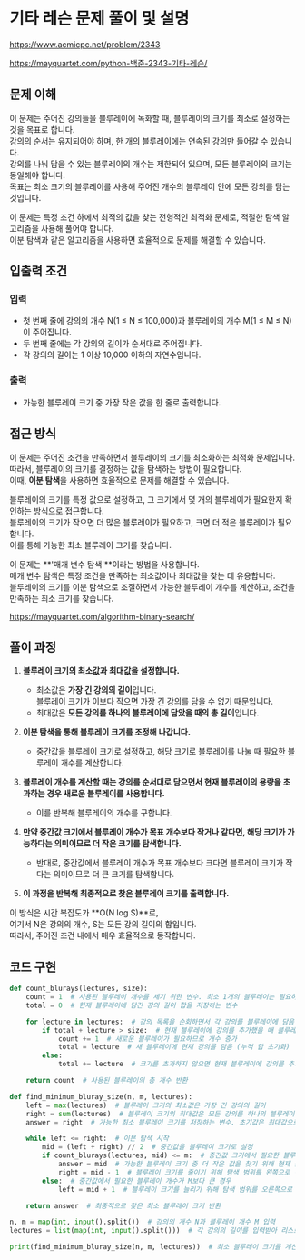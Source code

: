 # 기타 레슨 문제 풀이 및 설명

<https://www.acmicpc.net/problem/2343>

<https://mayquartet.com/python-백준-2343-기타-레슨/>

## 문제 이해

이 문제는 주어진 강의들을 블루레이에 녹화할 때, 블루레이의 크기를 최소로 설정하는 것을 목표로 합니다.  
강의의 순서는 유지되어야 하며, 한 개의 블루레이에는 연속된 강의만 들어갈 수 있습니다.  
강의를 나눠 담을 수 있는 블루레이의 개수는 제한되어 있으며, 모든 블루레이의 크기는 동일해야 합니다.  
목표는 최소 크기의 블루레이를 사용해 주어진 개수의 블루레이 안에 모든 강의를 담는 것입니다.

이 문제는 특정 조건 하에서 최적의 값을 찾는 전형적인 최적화 문제로, 적절한 탐색 알고리즘을 사용해 풀어야 합니다.  
이분 탐색과 같은 알고리즘을 사용하면 효율적으로 문제를 해결할 수 있습니다.

## 입출력 조건

### 입력

- 첫 번째 줄에 강의의 개수 N(1 ≤ N ≤ 100,000)과 블루레이의 개수 M(1 ≤ M ≤ N)이 주어집니다.
- 두 번째 줄에는 각 강의의 길이가 순서대로 주어집니다.
- 각 강의의 길이는 1 이상 10,000 이하의 자연수입니다.

### 출력

- 가능한 블루레이 크기 중 가장 작은 값을 한 줄로 출력합니다.

## 접근 방식

이 문제는 주어진 조건을 만족하면서 블루레이의 크기를 최소화하는 최적화 문제입니다.  
따라서, 블루레이의 크기를 결정하는 값을 탐색하는 방법이 필요합니다.  
이때, **이분 탐색**을 사용하면 효율적으로 문제를 해결할 수 있습니다.

블루레이의 크기를 특정 값으로 설정하고, 그 크기에서 몇 개의 블루레이가 필요한지 확인하는 방식으로 접근합니다.  
블루레이의 크기가 작으면 더 많은 블루레이가 필요하고, 크면 더 적은 블루레이가 필요합니다.  
이를 통해 가능한 최소 블루레이 크기를 찾습니다.

이 문제는 **'매개 변수 탐색'**이라는 방법을 사용합니다.  
매개 변수 탐색은 특정 조건을 만족하는 최소값이나 최대값을 찾는 데 유용합니다.  
블루레이의 크기를 이분 탐색으로 조절하면서 가능한 블루레이 개수를 계산하고, 조건을 만족하는 최소 크기를 찾습니다.

<https://mayquartet.com/algorithm-binary-search/>

## 풀이 과정

1. **블루레이 크기의 최소값과 최대값을 설정합니다.**

   - 최소값은 **가장 긴 강의의 길이**입니다.  
     블루레이 크기가 이보다 작으면 가장 긴 강의를 담을 수 없기 때문입니다.
   - 최대값은 **모든 강의를 하나의 블루레이에 담았을 때의 총 길이**입니다.

2. **이분 탐색을 통해 블루레이 크기를 조정해 나갑니다.**

   - 중간값을 블루레이 크기로 설정하고, 해당 크기로 블루레이를 나눌 때 필요한 블루레이 개수를 계산합니다.

3. **블루레이 개수를 계산할 때는 강의를 순서대로 담으면서 현재 블루레이의 용량을 초과하는 경우 새로운 블루레이를 사용합니다.**

   - 이를 반복해 블루레이의 개수를 구합니다.

4. **만약 중간값 크기에서 블루레이 개수가 목표 개수보다 작거나 같다면, 해당 크기가 가능하다는 의미이므로 더 작은 크기를 탐색합니다.**

   - 반대로, 중간값에서 블루레이 개수가 목표 개수보다 크다면 블루레이 크기가 작다는 의미이므로 더 큰 크기를 탐색합니다.

5. **이 과정을 반복해 최종적으로 찾은 블루레이 크기를 출력합니다.**

이 방식은 시간 복잡도가 **O(N log S)**로,  
여기서 N은 강의의 개수, S는 모든 강의 길이의 합입니다.  
따라서, 주어진 조건 내에서 매우 효율적으로 동작합니다.

## 코드 구현

```python
def count_blurays(lectures, size):
    count = 1  # 사용된 블루레이 개수를 세기 위한 변수. 최소 1개의 블루레이는 필요하므로 1로 초기화
    total = 0  # 현재 블루레이에 담긴 강의 길이 합을 저장하는 변수

    for lecture in lectures:  # 강의 목록을 순회하면서 각 강의를 블루레이에 담음
        if total + lecture > size:  # 현재 블루레이에 강의를 추가했을 때 블루레이 크기를 초과하는 경우
            count += 1  # 새로운 블루레이가 필요하므로 개수 증가
            total = lecture  # 새 블루레이에 현재 강의를 담음 (누적 합 초기화)
        else:
            total += lecture  # 크기를 초과하지 않으면 현재 블루레이에 강의를 추가

    return count  # 사용된 블루레이의 총 개수 반환

def find_minimum_bluray_size(n, m, lectures):
    left = max(lectures)  # 블루레이 크기의 최소값은 가장 긴 강의의 길이
    right = sum(lectures)  # 블루레이 크기의 최대값은 모든 강의를 하나의 블루레이에 담았을 때의 총합
    answer = right  # 가능한 최소 블루레이 크기를 저장하는 변수. 초기값은 최대값으로 설정

    while left <= right:  # 이분 탐색 시작
        mid = (left + right) // 2  # 중간값을 블루레이 크기로 설정
        if count_blurays(lectures, mid) <= m:  # 중간값 크기에서 필요한 블루레이 개수가 M 이하인 경우
            answer = mid  # 가능한 블루레이 크기 중 더 작은 값을 찾기 위해 현재 값을 저장
            right = mid - 1  # 블루레이 크기를 줄이기 위해 탐색 범위를 왼쪽으로 이동
        else:  # 중간값에서 필요한 블루레이 개수가 M보다 큰 경우
            left = mid + 1  # 블루레이 크기를 늘리기 위해 탐색 범위를 오른쪽으로 이동

    return answer  # 최종적으로 찾은 최소 블루레이 크기 반환

n, m = map(int, input().split())  # 강의의 개수 N과 블루레이 개수 M 입력
lectures = list(map(int, input().split()))  # 각 강의의 길이를 입력받아 리스트로 저장

print(find_minimum_bluray_size(n, m, lectures))  # 최소 블루레이 크기를 계산하고 출력
```
